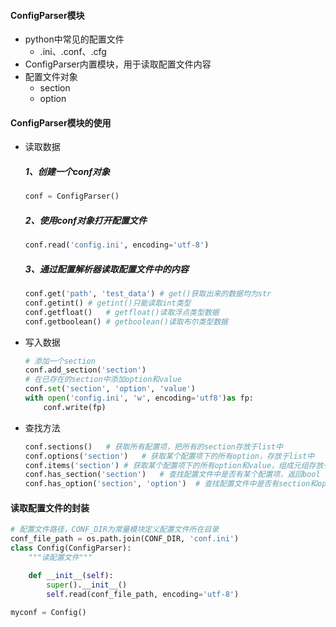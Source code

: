 #### ConfigParser模块

- python中常见的配置文件
  - .ini、.conf、.cfg
- ConfigParser内置模块，用于读取配置文件内容
- 配置文件对象
  - section
  - option

#### ConfigParser模块的使用

- 读取数据

  ##### 1、创建一个conf对象

  ```python
  conf = ConfigParser()
  ```

  ##### 2、使用conf对象打开配置文件

  ```python
  conf.read('config.ini', encoding='utf-8')
  ```

  ##### 3、通过配置解析器读取配置文件中的内容

  ```python
  conf.get('path', 'test_data')	# get()获取出来的数据均为str
  conf.getint()	# getint()只能读取int类型
  conf.getfloat()	# getfloat()读取浮点类型数据
  conf.getboolean()	# getboolean()读取布尔类型数据
  ```

- 写入数据

  ```python
  # 添加一个section
  conf.add_section('section')
  # 在已存在的section中添加option和value
  conf.set('section', 'option', 'value')
  with open('config.ini', 'w', encoding='utf8')as fp:
      conf.write(fp)
  ```

- 查找方法

  ```python
  conf.sections()	# 获取所有配置项，把所有的section存放于list中
  conf.options('section')	# 获取某个配置项下的所有option，存放于list中
  conf.items('section')	# 获取某个配置项下的所有option和value，组成元组存放于list中
  conf.has_section('section')	# 查找配置文件中是否有某个配置项，返回bool
  conf.has_option('section', 'option')	# 查找配置文件中是否有section和option，返回bool
  
  ```

#### 读取配置文件的封装

```python
# 配置文件路径，CONF_DIR为常量模块定义配置文件所在目录
conf_file_path = os.path.join(CONF_DIR, 'conf.ini')
class Config(ConfigParser):
    """读配置文件"""

    def __init__(self):
        super().__init__()
        self.read(conf_file_path, encoding='utf-8')
        
myconf = Config()
```

